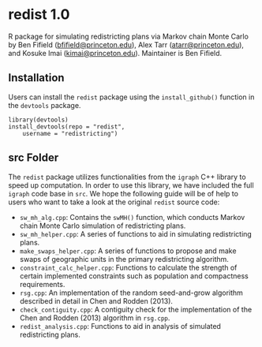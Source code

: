 # redist 1.0
R package for simulating redistricting plans via Markov chain Monte
Carlo by Ben Fifield ([bfifield@princeton.edu](bfifield@princeton.edu)),
Alex Tarr ([atarr@princeton.edu](atarr@princeton.edu)), and Kosuke Imai
([kimai@princeton.edu](kimai@princeton.edu)). Maintainer is Ben Fifield.

## Installation
Users can install the `redist` package using the `install_github()`
function in the `devtools` package.

```
library(devtools)
install_devtools(repo = "redist",
	username = "redistricting")
```

## src Folder
The `redist` package utilizes functionalities from the `igraph` C++
library to speed up computation. In order to use this library, we have
included the full `igraph` code base in `src`. We hope the following
guide will be of help to users who want to take a look at the original
`redist` source code:
- `sw_mh_alg.cpp`: Contains the `swMH()` function, which conducts
Markov chain Monte Carlo simulation of redistricting plans.
- `sw_mh_helper.cpp`: A series of functions to aid in simulating
  redistricting plans.
- `make_swaps_helper.cpp`: A series of functions to propose and make
swaps of geographic units in the primary redistricting algorithm.
- `constraint_calc_helper.cpp`: Functions to calculate the strength of
certain implemented constraints such as population and compactness
requirements.
- `rsg.cpp`: An implementation of the random seed-and-grow algorithm
described in detail in Chen and Rodden (2013).
- `check_contiguity.cpp`: A contiguity check for the implementation of
the Chen and Rodden (2013) algorithm in `rsg.cpp`.
- `redist_analysis.cpp`: Functions to aid in analysis of simulated
redistricting plans.
  


